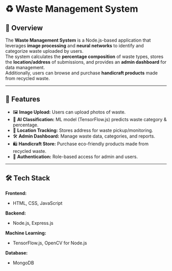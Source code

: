 # ♻ Waste Management System

## 📌 Overview
The **Waste Management System** is a Node.js-based application that leverages **image processing** and **neural networks** to identify and categorize waste uploaded by users.  
The system calculates the **percentage composition** of waste types, stores the **location/address** of submissions, and provides an **admin dashboard** for data management.  
Additionally, users can browse and purchase **handicraft products** made from recycled waste.

---

## 🚀 Features
- 🖼 **Image Upload:** Users can upload photos of waste.
- 🤖 **AI Classification:** ML model (TensorFlow.js) predicts waste category & percentage.
- 📍 **Location Tracking:** Stores address for waste pickup/monitoring.
- 🛠 **Admin Dashboard:** Manage waste data, categories, and reports.
- 🛍 **Handicraft Store:** Purchase eco-friendly products made from recycled waste.
- 🔐 **Authentication:** Role-based access for admin and users.

---

## 🛠 Tech Stack
**Frontend:**  
- HTML, CSS, JavaScript  

**Backend:**  
- Node.js, Express.js  

**Machine Learning:**  
- TensorFlow.js, OpenCV for Node.js  

**Database:**  
- MongoDB  

 
